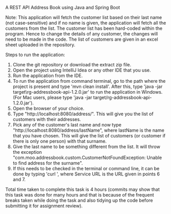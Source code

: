 A REST API Address Book using Java and Spring Boot


Note: This application will fetch the customer list based on their last name (not case-sensitive) and if no name is given, the application will fetch all the customers from the list. The customer list has been hard-coded within the program. Hence to change the details of any customer, the changes will need to be made in the code. The list of customers are given in an excel sheet uploaded in the repository.


Steps to run the application:
1. Clone the git repository or download the extract zip file.
2. Open the project using IntelliJ Idea or any other IDE that you use.
3. Run the application from the IDE.
4. To run the application from command terminal, go to the path where the project is present and type 'mvn clean install'. After this, type 'java -jar target\rg-addressbook-api-1.2.0.jar' to run the application in Windows. (For Mac users, please type 'java -jar target/rg-addressbook-api-1.2.0.jar').
5. Open the browser of your choice.
6. Type "http://localhost:8080/address/". This will give you the list of customers with their addresses.
7. Pick any of the customer's last name and now type "http://localhost:8080/address/lastName", where lastName is the name that you have chosen. This will give the list of customers (or customer if there is only one person) with that surname.
8. Give the last name to be something different from the list. It will throw the exception "com.moo.addressbook.custom.CustomerNotFoundException: Unable to find address for the surname".
9. If this needs to be checked in the terminal or command line, it can be done by typing 'curl <Service URL>', where Service URL is the URL given in points 6 and 7.

Total time taken to complete this task is 4 hours (commits may show that this task was done for many hours and that is because of the frequent breaks taken while doing the task and also tidying up the code before submitting it for assignment review).
